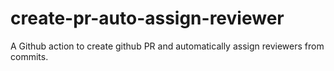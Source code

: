 # create-pr-auto-assign-reviewer
A Github action to create github PR and automatically assign reviewers from commits.

